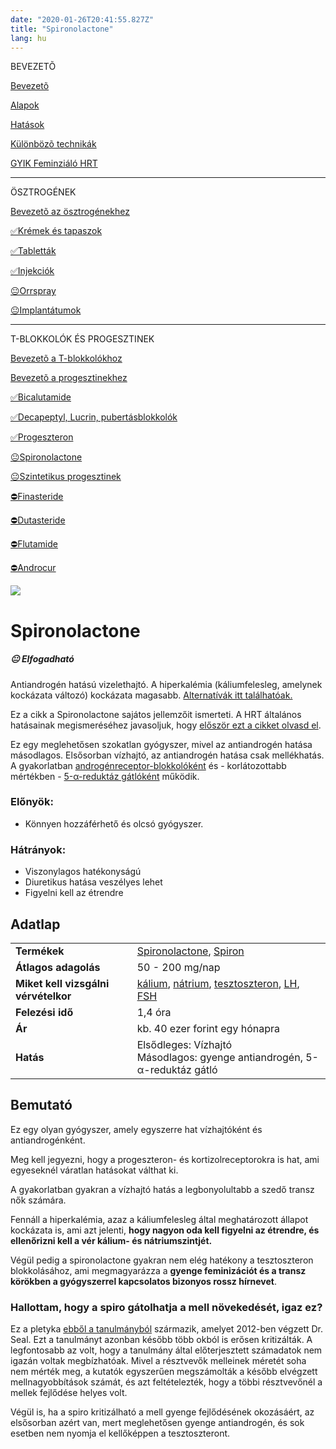 ```yaml
---
date: "2020-01-26T20:41:55.827Z"
title: "Spironolactone"
lang: hu
---
```


<div class="floating-columns">

<div class="floating-bar">

BEVEZETÕ

[Bevezetõ](/#/entry?id=feminizalo-hormonterapia)

[Alapok](/#/entry?id=feminizalo-hormonterapia-alapok)

[Hatások](/#/entry?id=feminizalo-hormonterapia-hatasok)

[Különbözõ technikák](/#/entry?id=feminizalo-hormonterapia-technikak)

[GYIK Feminziáló HRT](/#/entry?id=feminizalo-hormonterapia-gyik)

<hr />

ÖSZTROGÉNEK

[Bevezetõ az ösztrogénekhez](/#/entry?id=osztrogenek)

[✅Krémek és tapaszok](/#/entry?id=kremek-tapaszok)

[✅Tabletták](/#/entry?id=feminizalo-tablettak)

[✅Injekciók](/#/entry?id=feminizalo-injekciok)

[😐Orrspray](/#/entry?id=orrspray)

[😐Implantátumok](/#/entry?id=implantatumok)

<hr />

T-BLOKKOLÓK ÉS PROGESZTINEK

[Bevezetõ a T-blokkolókhoz](/#/entry?id=t-blokkolok)

[Bevezetõ a progesztinekhez](/#/entry?id=progesztinek)

[✅Bicalutamide](/#/entry?id=bicalutamide)

[✅Decapeptyl, Lucrin, pubertásblokkolók](/#/entry?id=decapeptyl)

[✅Progeszteron](/#/entry?id=progeszteron)

[😐Spironolactone](/#/entry?id=spironolactone)

[😐Szintetikus progesztinek](/#/entry?id=szintetikus-progesztinek)

[⛔Finasteride](/#/entry?id=finasteride)

[⛔Dutasteride](/#/entry?id=dutasteride)

[⛔Flutamide](/#/entry?id=flutamide)

[⛔Androcur](/#/entry?id=androcur)

</div>

<div class="wiki-content">

<div class="header-image"><img src="assets/images/undraw_medical_care.svg" /></div>

# Spironolactone

<div class="infobox warning">
<h5>😐 Elfogadható</h5>
    
Antiandrogén hatású vizelethajtó. A hiperkalémia (káliumfelesleg, amelynek kockázata változó) kockázata magasabb. [Alternatívák itt találhatóak.](/#/entry?id=t-blokkolok)

</div>

<div class="infobox podcast-episode">

Ez a cikk a Spironolactone sajátos jellemzőit ismerteti. A HRT általános hatásainak megismeréséhez javasoljuk, hogy [először ezt a cikket olvasd el](/#/entry?id=feminizalo-hormonterapia-hatasok).

</div>

Ez egy meglehetősen szokatlan gyógyszer, mivel az antiandrogén hatása másodlagos. Elsősorban vízhajtó, az antiandrogén hatása csak mellékhatás. A gyakorlatban [androgénreceptor-blokkolóként](/#/entry?id=t-blokkolok) és - korlátozottabb mértékben - [5-α-reduktáz gátlóként](/#/entry?id=t-blokkolok) működik.

### Előnyök:

* Könnyen hozzáférhető és olcsó gyógyszer.

### Hátrányok:

* Viszonylagos hatékonyságú
* Diuretikus hatása veszélyes lehet
* Figyelni kell az étrendre

## Adatlap

<table>
    <tbody>
        <tr>
            <td><b>Termékek</b></td>
            <td>
                <a href="https://www.hazipatika.com/index.php/gyogyszerkereso/termek/spironolactone_orion_50_mg_tabletta/65579">Spironolactone</a>,
                <a href="https://www.hazipatika.com/gyogyszerkereso/termek/spiron_100_mg_tabletta/6445">Spiron</a>
            </td>
        </tr>
        <tr>
            <td><b>Átlagos adagolás</b></td>
            <td>50 - 200 mg/nap</td>
        </tr>
        <tr>
            <td><b>Miket kell vizsgálni vérvételkor</b></td>
            <td>
                <a href="https://hu.wikipedia.org/wiki/Kálium">kálium</a>,
                <a href="https://hu.wikipedia.org/wiki/Nátrium">nátrium</a>,
                <a href="https://hu.wikipedia.org/wiki/Tesztoszteron">tesztoszteron</a>,
                <a href="https://hu.wikipedia.org/wiki/Luteiniz%C3%A1l%C3%B3_hormon">LH</a>,
                <a href="https://hu.wikipedia.org/wiki/Follikuluszstimul%C3%A1l%C3%B3_hormon">FSH</a>
            </td>
        </tr>
        <tr>
            <td><b>Felezési idő</b></td>
            <td>1,4 óra</td>
        </tr>
        <tr>
            <td><b>Ár</b></td>
            <td>kb. 40 ezer forint egy hónapra</td>
        </tr>
        <tr>
            <td><b>Hatás</b></td>
            <td>Elsődleges: Vízhajtó<br />Másodlagos: gyenge antiandrogén, 5-α-reduktáz gátló</td>
        </tr>
    </tbody>
</table>

## Bemutató

Ez egy olyan gyógyszer, amely egyszerre hat vízhajtóként és antiandrogénként.

Meg kell jegyezni, hogy a progeszteron- és kortizolreceptorokra is hat, ami egyeseknél váratlan hatásokat válthat ki.

A gyakorlatban gyakran a vízhajtó hatás a legbonyolultabb a szedő transz nők számára.

Fennáll a hiperkalémia, azaz a káliumfelesleg által meghatározott állapot kockázata is, ami azt jelenti, **hogy nagyon oda kell figyelni az étrendre, és ellenőrizni kell a vér kálium- és nátriumszintjét.**

Végül pedig a spironolactone gyakran nem elég hatékony a tesztoszteron blokkolásához, ami megmagyarázza a **gyenge feminizációt és a transz körökben a gyógyszerrel kapcsolatos bizonyos rossz hírnevet**.

### Hallottam, hogy a spiro gátolhatja a mell növekedését, igaz ez?

Ez a pletyka [ebből a tanulmányból](https://academic.oup.com/jcem/article/97/12/4422/2536439) származik, amelyet 2012-ben végzett Dr. Seal. Ezt a tanulmányt azonban később több okból is erősen kritizálták. A legfontosabb az volt, hogy a tanulmány által előterjesztett számadatok nem igazán voltak megbízhatóak. Mivel a résztvevők melleinek méretét soha nem mérték meg, a kutatók egyszerűen megszámolták a később elvégzett mellnagyobbítások számát, és azt feltételezték, hogy a többi résztvevőnél a mellek fejlődése helyes volt.

Végül is, ha a spiro kritizálható a mell gyenge fejlődésének okozásáért, az elsősorban azért van, mert meglehetősen gyenge antiandrogén, és sok esetben nem nyomja el kellőképpen a tesztoszteront.

</div>